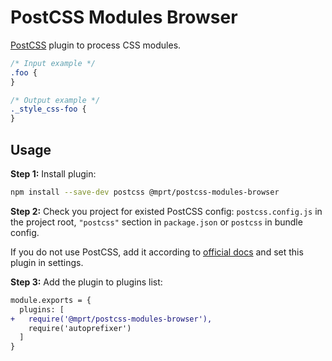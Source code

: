 # PostCSS Modules Browser

[PostCSS] plugin to process CSS modules.

[PostCSS]: https://github.com/postcss/postcss

```css
/* Input example */
.foo {
}
```

```css
/* Output example */
._style_css-foo {
}
```

## Usage

**Step 1:** Install plugin:

```sh
npm install --save-dev postcss @mprt/postcss-modules-browser
```

**Step 2:** Check you project for existed PostCSS config: `postcss.config.js`
in the project root, `"postcss"` section in `package.json`
or `postcss` in bundle config.

If you do not use PostCSS, add it according to [official docs]
and set this plugin in settings.

**Step 3:** Add the plugin to plugins list:

```diff
module.exports = {
  plugins: [
+   require('@mprt/postcss-modules-browser'),
    require('autoprefixer')
  ]
}
```

[official docs]: https://github.com/postcss/postcss#usage
